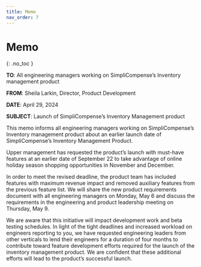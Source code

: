```yaml
---
title: Memo
nav_order: 7
---
```


# Memo
{: .no_toc }

**TO**: All engineering managers working on SimpliCompense’s Inventory management product

**FROM**: Sheila Larkin, Director, Product Development

**DATE**: April 29, 2024

**SUBJECT**: Launch of SimpliCompense’s Inventory Management product

This memo informs all engineering managers working on SimpliCompense’s Inventory management product about an earlier launch date of SimpliCompense’s Inventory Management Product.

Upper management has requested the product’s launch with must-have features at an earlier date of September 22 to take advantage of online holiday season shopping opportunities in November and December.

In order to meet the revised deadline, the product team has included features with maximum revenue impact and removed auxiliary features from the previous feature list. We will share the new product requirements document with all engineering managers on Monday, May 6 and discuss the requirements in the engineering and product leadership meeting on Thursday, May 9.

We are aware that this initiative will impact development work and beta testing schedules. In light of the tight deadlines and increased workload on engineers reporting to you, we have requested engineering leaders from other verticals to lend their engineers for a duration of four months to contribute toward feature development efforts required for the launch of the inventory management product. We are confident that these additional efforts will lead to the product’s successful launch.
